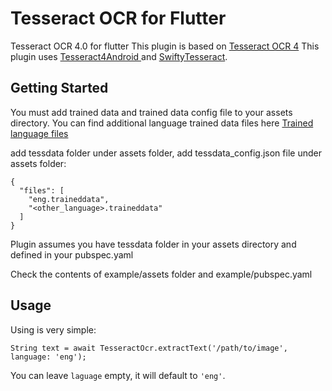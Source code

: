 # Tesseract OCR for Flutter

Tesseract OCR 4.0 for flutter
This plugin is based on  <a href="https://github.com/tesseract-ocr/tesseract">Tesseract OCR 4</a>
This plugin uses <a href="https://github.com/adaptech-cz/Tesseract4Android/"> Tesseract4Android </a>  and <a href="https://github.com/SwiftyTesseract/SwiftyTesseract">SwiftyTesseract</a>.

## Getting Started

You must add trained data and trained data config file to your assets directory.
You can find additional language trained data files here <a href="https://github.com/tesseract-ocr/tessdata">Trained language files</a>

add tessdata folder under assets folder, add tessdata_config.json file under assets folder:
```
{
  "files": [
    "eng.traineddata",
    "<other_language>.traineddata"
  ]
}
``` 

Plugin assumes you have tessdata folder in your assets directory and defined in your pubspec.yaml 

Check the contents of example/assets folder and example/pubspec.yaml

## Usage
Using is very simple:

`String text = await TesseractOcr.extractText('/path/to/image', language: 'eng');`

You can leave `laguage` empty, it will default to `'eng'`.
